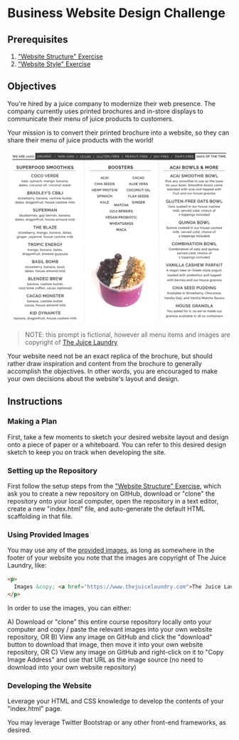 # Business Website Design Challenge

## Prerequisites

  1. ["Website Structure" Exercise](/exercises/website-structure/exercise.md)
  2. ["Website Style" Exercise](/exercises/website-style/exercise.md)

## Objectives

You're hired by a juice company to modernize their web presence. The company currently uses printed brochures and in-store displays to communicate their menu of juice products to customers.

Your mission is to convert their printed brochure into a website, so they can share their menu of juice products with the world!

![](brochure-inside.png)

> NOTE: this prompt is fictional, however all menu items and images are copyright of [The Juice Laundry](https://www.thejuicelaundry.com/menu)

Your website need not be an exact replica of the brochure, but should rather draw inspiration and content from the brochure to generally accomplish the objectives. In other words, you are encouraged to make your own decisions about the website's layout and design.

## Instructions

### Making a Plan

First, take a few moments to sketch your desired website layout and design onto a piece of paper or a whiteboard. You can refer to this desired design sketch to keep you on track when developing the site.

### Setting up the Repository

First follow the setup steps from the ["Website Structure" Exercise](/exercises/website-structure/exercise.md), which ask you to create a new repository on GitHub, download or "clone" the repository onto your local computer, open the repository in a text editor, create a new "index.html" file, and auto-generate the default HTML scaffolding in that file.

### Using Provided Images

You may use any of the [provided images](images/), as long as somewhere in the footer of your website you note that the images are copyright of The Juice Laundry, like:

```html
<p>
  Images &copy; <a href="https://www.thejuicelaundry.com">The Juice Laundry</a>
</p>
```

In order to use the images, you can either:

  A) Download or "clone" this entire course repository locally onto your computer and copy / paste the relevant images into your own website repository, OR
  B) View any image on GitHub and click the "download" button to download that image, then move it into your own website repository, OR
  C) View any image on GitHub and right-click on it to "Copy Image Address" and use that URL as the image source (no need to download into your own website repository)

### Developing the Website

Leverage your HTML and CSS knowledge to develop the contents of your "index.html" page.

You may leverage Twitter Bootstrap or any other front-end frameworks, as desired.
